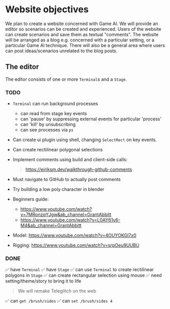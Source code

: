 # Website objectives

We plan to create a website concerned with Game AI. We will provide an editor so scenarios can be created and experienced. Users of the website can create scenarios and save them as textual "comments". The website will be arranged as a blog e.g. concerned with a particular setting, or a particular Game AI technique. There will also be a general area where users can post ideas/scenarios unrelated to the blog posts.

## The editor

The editor consists of one or more `Terminal`s and a `Stage`.

### TODO

- `Terminal` can run background processes
  - can read from stage key events
  - can 'pause' by suppressing external events for particular 'process'
  - can 'kill' by unsubscribing
  - can see processes via `ps`

- Can create ui plugin using shell, changing `SelectRect` on key events.

- Can create rectilinear polygonal selections

- Implement comments using build and client-side calls:
  > https://eiriksm.dev/walkthrough-github-comments
- Must navigate to GitHub to actually post comments


- Try building a low poly character in blender
- Beginners guide:
  - https://www.youtube.com/watch?v=7MRonzqYJgw&ab_channel=GrantAbbitt
  - https://www.youtube.com/watch?v=L0AY61v6-M4&ab_channel=GrantAbbitt
- Model: https://www.youtube.com/watch?v=4OUYOKGl7x0
- Rigging: https://www.youtube.com/watch?v=srpOeu9UUBU

### DONE

✅ have `Terminal`
✅ have `Stage`
✅ can use `Terminal` to create rectilinear polygons in `Stage`
✅ can create rectangular selection using mouse
✅ need setting/theme/story to bring it to life
   > We will remake Teleglitch on the web
  
✅ can `get /brush/sides`
✅ can `set /brush/sides 4`

